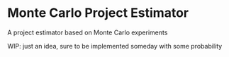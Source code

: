 # Monte Carlo Project Estimator
A project estimator based on Monte Carlo experiments

WIP: just an idea, sure to be implemented someday with some probability
